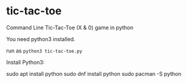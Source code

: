 # tic-tac-toe
Command Line Tic-Tac-Toe (X &amp; 0) game in python


You need python3 installed.

run as <code>python3 tic-tac-toe.py</code>

Install Python3:

sudo apt install python
sudo dnf install python
sudo pacman -S python
